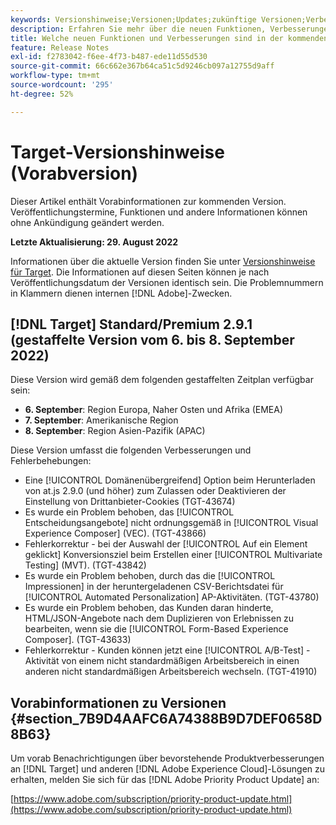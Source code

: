 ```yaml
---
keywords: Versionshinweise;Versionen;Updates;zukünftige Versionen;Verbesserungen;neue Funktionen;Fehlerbehebungen;Updates;Vorabversion
description: Erfahren Sie mehr über die neuen Funktionen, Verbesserungen und Fehlerbehebungen in der kommenden Version von Adobe Target sowie in den zugehörigen SDKs, APIs und JavaScript-Bibliotheken.
title: Welche neuen Funktionen und Verbesserungen sind in der kommenden Version enthalten?
feature: Release Notes
exl-id: f2783042-f6ee-4f73-b487-ede11d55d530
source-git-commit: 66c662e367b64ca51c5d9246cb097a12755d9aff
workflow-type: tm+mt
source-wordcount: '295'
ht-degree: 52%

---
```


# Target-Versionshinweise (Vorabversion)

Dieser Artikel enthält Vorabinformationen zur kommenden Version. Veröffentlichungstermine, Funktionen und andere Informationen können ohne Ankündigung geändert werden.

**Letzte Aktualisierung: 29. August 2022**

Informationen über die aktuelle Version finden Sie unter [Versionshinweise für Target](release-notes.md). Die Informationen auf diesen Seiten können je nach Veröffentlichungsdatum der Versionen identisch sein. Die Problemnummern in Klammern dienen internen [!DNL Adobe]-Zwecken.

## [!DNL Target] Standard/Premium 2.9.1 (gestaffelte Version vom 6. bis 8. September 2022)

Diese Version wird gemäß dem folgenden gestaffelten Zeitplan verfügbar sein:

* **6. September**: Region Europa, Naher Osten und Afrika (EMEA)
* **7. September**: Amerikanische Region
* **8. September**: Region Asien-Pazifik (APAC)

Diese Version umfasst die folgenden Verbesserungen und Fehlerbehebungen:

* Eine [!UICONTROL Domänenübergreifend] Option beim Herunterladen von at.js 2.9.0 (und höher) zum Zulassen oder Deaktivieren der Einstellung von Drittanbieter-Cookies (TGT-43674)
* Es wurde ein Problem behoben, das [!UICONTROL Entscheidungsangebote] nicht ordnungsgemäß in [!UICONTROL Visual Experience Composer] (VEC). (TGT-43866)
* Fehlerkorrektur - bei der Auswahl der [!UICONTROL Auf ein Element geklickt] Konversionsziel beim Erstellen einer [!UICONTROL Multivariate Testing] (MVT). (TGT-43842)
* Es wurde ein Problem behoben, durch das die [!UICONTROL Impressionen] in der heruntergeladenen CSV-Berichtsdatei für [!UICONTROL Automated Personalization] AP-Aktivitäten. (TGT-43780)
* Es wurde ein Problem behoben, das Kunden daran hinderte, HTML/JSON-Angebote nach dem Duplizieren von Erlebnissen zu bearbeiten, wenn sie die [!UICONTROL Form-Based Experience Composer]. (TGT-43633)
* Fehlerkorrektur - Kunden können jetzt eine [!UICONTROL A/B-Test] -Aktivität von einem nicht standardmäßigen Arbeitsbereich in einen anderen nicht standardmäßigen Arbeitsbereich wechseln. (TGT-41910)

## Vorabinformationen zu Versionen {#section_7B9D4AAFC6A74388B9D7DEF0658D8B63}

Um vorab Benachrichtigungen über bevorstehende Produktverbesserungen an [!DNL Target] und anderen [!DNL Adobe Experience Cloud]-Lösungen zu erhalten, melden Sie sich für das [!DNL Adobe Priority Product Update] an:

[https://www.adobe.com/subscription/priority-product-update.html](https://www.adobe.com/subscription/priority-product-update.html)
